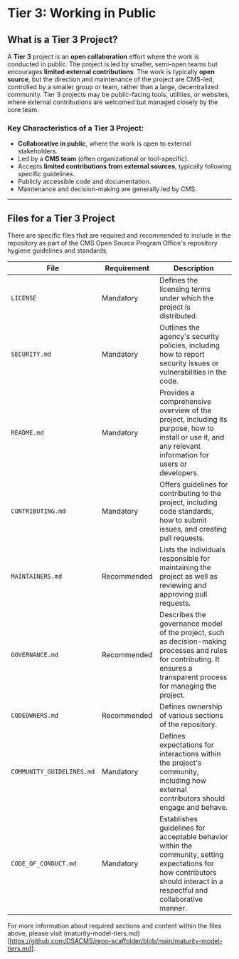 # Tier 3: Working in Public

## What is a Tier 3 Project?

A **Tier 3** project is an **open collaboration** effort where the work is conducted in public. The project is led by smaller, semi-open teams but encourages **limited external contributions**. The work is typically **open source**, but the direction and maintenance of the project are CMS-led, controlled by a smaller group or team, rather than a large, decentralized community. Tier 3 projects may be public-facing tools, utilities, or websites, where external contributions are welcomed but managed closely by the core team.

### Key Characteristics of a Tier 3 Project:
- **Collaborative in public**, where the work is open to external stakeholders.
- Led by a **CMS team** (often organizational or tool-specific).
- Accepts **limited contributions from external sources**, typically following specific guidelines.
- Publicly accessible code and documentation.
- Maintenance and decision-making are generally led by CMS.

---

## Files for a Tier 3 Project

There are specific files that are required and recommended to include in the repository as part of the CMS Open Source Program Office's repository hygiene guidelines and standards.

| **File**              | **Requirement** | **Description**                                                                                             |
|-----------------------|-----------------|-------------------------------------------------------------------------------------------------------------|
| `LICENSE`             | Mandatory       | Defines the licensing terms under which the project is distributed. |
| `SECURITY.md`         | Mandatory       | Outlines the agency's security policies, including how to report security issues or vulnerabilities in the code. |
| `README.md`           | Mandatory       | Provides a comprehensive overview of the project, including its purpose, how to install or use it, and any relevant information for users or developers. |
| `CONTRIBUTING.md`     | Mandatory       | Offers guidelines for contributing to the project, including code standards, how to submit issues, and creating pull requests. |
| `MAINTAINERS.md`      | Recommended     | Lists the individuals responsible for maintaining the project as well as reviewing and approving pull requests. |
| `GOVERNANCE.md`       | Recommended     | Describes the governance model of the project, such as decision-making processes and rules for contributing. It ensures a transparent process for managing the project. |
| `CODEOWNERS.md`       | Recommended     | Defines ownership of various sections of the repository. |
| `COMMUNITY_GUIDELINES.md` | Mandatory   | Defines expectations for interactions within the project's community, including how external contributors should engage and behave. |
| `CODE_OF_CONDUCT.md`  | Mandatory       | Establishes guidelines for acceptable behavior within the community, setting expectations for how contributors should interact in a respectful and collaborative manner. |

For more information about required sections and content within the files above, please visit (maturity-model-tiers.md)[https://github.com/DSACMS/repo-scaffolder/blob/main/maturity-model-tiers.md].

